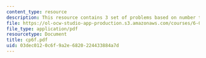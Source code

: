 ```yaml
---
content_type: resource
description: This resource contains 3 set of problems based on number theory II.
file: https://ol-ocw-studio-app-production.s3.amazonaws.com/courses/6-042j-mathematics-for-computer-science-fall-2005/03dec0120c6f9a2e6820224433884a7d_cp6f.pdf
file_type: application/pdf
resourcetype: Document
title: cp6f.pdf
uid: 03dec012-0c6f-9a2e-6820-224433884a7d
---
```

